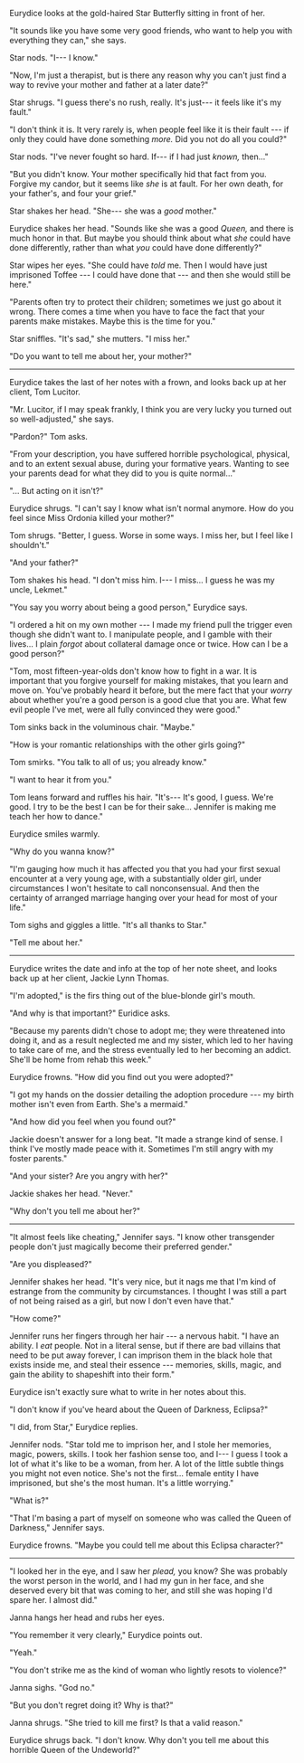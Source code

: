 Eurydice looks at the gold-haired Star Butterfly sitting in front of her.

"It sounds like you have some very good friends, who want to help you with
everything they can," she says.

Star nods. "I--- I know."

"Now, I'm just a therapist, but is there any reason why you can't just find a way
to revive your mother and father at a later date?"

Star shrugs. "I guess there's no rush, really. It's just--- it feels like it's my fault."

"I don't think it is. It very rarely is, when people feel like it is their fault --- if
only they could have done something _more._ Did you not do all you could?"

Star nods. "I've never fought so hard. If--- if I had just _known,_ then..."

"But you didn't know. Your mother specifically hid that fact from you. Forgive my candor,
but it seems like _she_ is at fault. For her own death, for your father's, and four your grief."

Star shakes her head. "She--- she was a _good_ mother."

Eurydice shakes her head. "Sounds like she was a good _Queen,_ and there is much honor in
that. But maybe you should think about what _she_ could have done differently, rather than
what _you_ could have done differently?"

Star wipes her eyes. "She could have _told_ me. Then I would have just imprisoned Toffee --- I could
have done that --- and then she would still be here."

"Parents often try to protect their children; sometimes we just go about it wrong. There comes
a time when you have to face the fact that your parents make mistakes. Maybe this is the time
for you."

Star sniffles. "It's sad," she mutters. "I miss her."

"Do you want to tell me about her, your mother?"

----

Eurydice takes the last of her notes with a frown, and looks back up at her client, Tom Lucitor.

"Mr. Lucitor, if I may speak frankly, I think you are very lucky you turned out so well-adjusted,"
she says.

"Pardon?" Tom asks.

"From your description, you have suffered horrible psychological, physical, and to an extent sexual
abuse, during your formative years. Wanting to see your parents dead for what they did to you is quite
normal..."

"... But acting on it isn't?"

Eurydice shrugs. "I can't say I know what isn't normal anymore. How do you feel since Miss Ordonia
killed your mother?"

Tom shrugs. "Better, I guess. Worse in some ways. I miss her, but I feel like I shouldn't."

"And your father?"

Tom shakes his head. "I don't miss him. I--- I miss... I guess he was my uncle, Lekmet."

"You say you worry about being a good person," Eurydice says.

"I ordered a hit on my own mother --- I made my friend pull the trigger even though she
didn't want to. I manipulate people, and I gamble with their lives... I plain _forgot_
about collateral damage once or twice. How can I be a good person?"

"Tom, most fifteen-year-olds don't know how to fight in a war. It is important that
you forgive yourself for making mistakes, that you learn and move on. You've probably
heard it before, but the mere fact that your _worry_ about whether you're a good person
is a good clue that you are. What few evil people I've met, were all fully convinced they were
good."

Tom sinks back in the voluminous chair. "Maybe."

"How is your romantic relationships with the other girls going?"

Tom smirks. "You talk to all of us; you already know."

"I want to hear it from you."

Tom leans forward and ruffles his hair. "It's--- It's good, I guess. We're good. I try
to be the best I can be for their sake... Jennifer is making me teach her how to dance."

Eurydice smiles warmly.

"Why do you wanna know?"

"I'm gauging how much it has affected you that you had your first sexual encounter at
a very young age, with a substantially older girl, under circumstances I won't hesitate to call
nonconsensual. And then the certainty of arranged marriage hanging over your head for most of
your life."

Tom sighs and giggles a little. "It's all thanks to Star."

"Tell me about her."

----

Eurydice writes the date and info at the top of her note sheet, and looks back up at her client, Jackie Lynn Thomas.

"I'm adopted," is the firs thing out of the blue-blonde girl's mouth.

"And why is that important?" Euridice asks.

"Because my parents didn't chose to adopt me; they were threatened into doing it, and as a result
neglected me and my sister, which led to her having to take care of me, and the stress eventually led
to her becoming an addict. She'll be home from rehab this week."

Eurydice frowns. "How did you find out you were adopted?"

"I got my hands on the dossier detailing the adoption procedure --- my birth mother isn't even
from Earth. She's a mermaid."

"And how did you feel when you found out?"

Jackie doesn't answer for a long beat. "It made a strange kind of sense. I think I've mostly made
peace with it. Sometimes I'm still angry with my foster parents."

"And your sister? Are you angry with her?"

Jackie shakes her head. "Never."

"Why don't you tell me about her?"

----

"It almost feels like cheating," Jennifer says. "I know other transgender people don't
just magically become their preferred gender."

"Are you displeased?"

Jennifer shakes her head. "It's very nice, but it nags me that I'm kind of estrange from the
community by circumstances. I thought I was still a part of not being raised as a girl, but now
I don't even have that."

"How come?"

Jennifer runs her fingers through her hair --- a nervous habit. "I have an ability. I _eat_ people.
Not in a literal sense, but if there are bad villains that need to be put away forever, I can imprison them
in the black hole that exists inside me, and steal their essence --- memories, skills, magic, and gain the
ability to shapeshift into their form."

Eurydice isn't exactly sure what to write in her notes about this.

"I don't know if you've heard about the Queen of Darkness, Eclipsa?"

"I did, from Star," Eurydice replies.

Jennifer nods. "Star told me to imprison her, and I stole her memories, magic, powers, skills. I took
her fashion sense too, and I--- I guess I took a lot of what it's like to be a woman, from her. A lot 
of the little subtle things you might not even notice. She's not the first... female entity I have
imprisoned, but she's the most human. It's a little worrying."

"What is?"

"That I'm basing a part of myself on someone who was called the Queen of Darkness," Jennifer says.

Eurydice frowns. "Maybe you could tell me about this Eclipsa character?"

----

"I looked her in the eye, and I saw her _plead,_ you know? She was probably the worst person
in the world, and I had my gun in her face, and she deserved every bit that was coming to her,
and still she was hoping I'd spare her. I almost did."

Janna hangs her head and rubs her eyes.

"You remember it very clearly," Eurydice points out.

"Yeah."

"You don't strike me as the kind of woman who lightly resots to violence?"

Janna sighs. "God no."

"But you don't regret doing it? Why is that?"

Janna shrugs. "She tried to kill me first? Is that a valid reason."

Eurydice shrugs back. "I don't know. Why don't you tell me about this horrible Queen of the Undeworld?"
